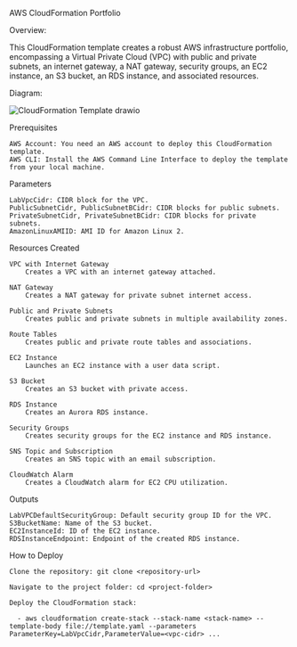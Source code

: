 AWS CloudFormation Portfolio

Overview:

This CloudFormation template creates a robust AWS infrastructure portfolio, encompassing a Virtual Private Cloud (VPC) with public and private subnets, an internet gateway, a NAT gateway, security groups, an EC2 instance, an S3 bucket, an RDS instance, and associated resources.

Diagram:

![CloudFormation Template drawio](https://github.com/Amohamed0816/AWS-CloudFormation/assets/127431316/aaadcc44-bdca-43a3-b4c6-e68ffbda86e9)

Prerequisites

    AWS Account: You need an AWS account to deploy this CloudFormation template.
    AWS CLI: Install the AWS Command Line Interface to deploy the template from your local machine.

Parameters

    LabVpcCidr: CIDR block for the VPC.
    PublicSubnetCidr, PublicSubnetBCidr: CIDR blocks for public subnets.
    PrivateSubnetCidr, PrivateSubnetBCidr: CIDR blocks for private subnets.
    AmazonLinuxAMIID: AMI ID for Amazon Linux 2.

Resources Created

    VPC with Internet Gateway
        Creates a VPC with an internet gateway attached.

    NAT Gateway
        Creates a NAT gateway for private subnet internet access.

    Public and Private Subnets
        Creates public and private subnets in multiple availability zones.

    Route Tables
        Creates public and private route tables and associations.

    EC2 Instance
        Launches an EC2 instance with a user data script.

    S3 Bucket
        Creates an S3 bucket with private access.

    RDS Instance
        Creates an Aurora RDS instance.

    Security Groups
        Creates security groups for the EC2 instance and RDS instance.

    SNS Topic and Subscription
        Creates an SNS topic with an email subscription.

    CloudWatch Alarm
        Creates a CloudWatch alarm for EC2 CPU utilization.

Outputs

    LabVPCDefaultSecurityGroup: Default security group ID for the VPC.
    S3BucketName: Name of the S3 bucket.
    EC2InstanceId: ID of the EC2 instance.
    RDSInstanceEndpoint: Endpoint of the created RDS instance.

How to Deploy

    Clone the repository: git clone <repository-url>  
    
    Navigate to the project folder: cd <project-folder>
    
    Deploy the CloudFormation stack:
    
      - aws cloudformation create-stack --stack-name <stack-name> --template-body file://template.yaml --parameters ParameterKey=LabVpcCidr,ParameterValue=<vpc-cidr> ...
